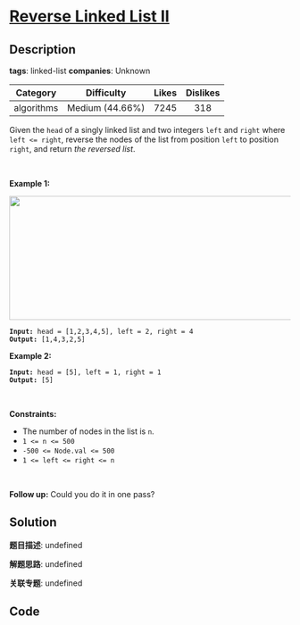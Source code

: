 # [Reverse Linked List II](https://leetcode.com/problems/reverse-linked-list-ii/description/)

## Description

**tags**: linked-list
**companies**: Unknown

| Category | Difficulty | Likes | Dislikes |
| :------: | :--------: | :---: | :------: |
| algorithms | Medium (44.66%) | 7245 | 318 |

<p>Given the <code>head</code> of a singly linked list and two integers <code>left</code> and <code>right</code> where <code>left &lt;= right</code>, reverse the nodes of the list from position <code>left</code> to position <code>right</code>, and return <em>the reversed list</em>.</p>

<p>&nbsp;</p>
<p><strong>Example 1:</strong></p>
<img alt="" src="https://assets.leetcode.com/uploads/2021/02/19/rev2ex2.jpg" style="width: 542px; height: 222px;" />
<pre><code><strong>Input:</strong> head = [1,2,3,4,5], left = 2, right = 4
<strong>Output:</strong> [1,4,3,2,5]</code></pre>

<p><strong>Example 2:</strong></p>

<pre><code><strong>Input:</strong> head = [5], left = 1, right = 1
<strong>Output:</strong> [5]</code></pre>

<p>&nbsp;</p>
<p><strong>Constraints:</strong></p>

<ul>
	<li>The number of nodes in the list is <code>n</code>.</li>
	<li><code>1 &lt;= n &lt;= 500</code></li>
	<li><code>-500 &lt;= Node.val &lt;= 500</code></li>
	<li><code>1 &lt;= left &lt;= right &lt;= n</code></li>
</ul>

<p>&nbsp;</p>
<strong>Follow up:</strong> Could you do it in one pass?


## Solution

**题目描述**: undefined

**解题思路**: undefined

**关联专题**: undefined

## Code